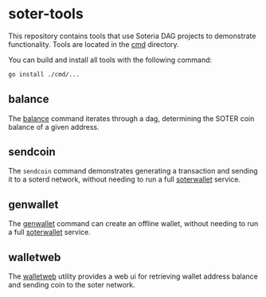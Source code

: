 soter-tools
===

This repository contains tools that use Soteria DAG projects to demonstrate functionality. Tools are located in the [cmd](cmd) directory.

You can build and install all tools with the following command:
```bash
go install ./cmd/...
```

## balance

The [balance](cmd/balance/README.md) command iterates through a dag, determining the SOTER coin balance of a given address.

## sendcoin

The `sendcoin` command demonstrates generating a transaction and sending it to a soterd network, without needing to run a full [soterwallet](https://github.com/soteria-dag/soterwallet) service.

## genwallet

The [genwallet](cmd/genwallet/README.md) command can create an offline wallet, without needing to run a full [soterwallet](https://github.com/soteria-dag/soterwallet) service.

## walletweb

The [walletweb](cmd/walletweb/README.md) utility provides a web ui for retrieving wallet address balance and sending coin to the soter network.